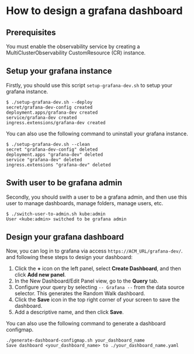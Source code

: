# How to design a grafana dashboard

## Prerequisites

You must enable the observability service by creating a MultiClusterObservability CustomResource (CR) instance.

## Setup your grafana instance

Firstly, you should use this script `setup-grafana-dev.sh` to setup your grafana instance.

```
$ ./setup-grafana-dev.sh --deploy
secret/grafana-dev-config created
deployment.apps/grafana-dev created
service/grafana-dev created
ingress.extensions/grafana-dev created
```

You can also use the following command to uninstall your grafana instance.

```
$ ./setup-grafana-dev.sh --clean
secret "grafana-dev-config" deleted
deployment.apps "grafana-dev" deleted
service "grafana-dev" deleted
ingress.extensions "grafana-dev" deleted
```

## Swith user to be grafana admin

Secondly, you should swith a user to be a grafana admin, and then use this user to manage dashboards, manage folders, manage users, etc.

```
$ ./switch-user-to-admin.sh kube:admin
User <kube:admin> switched to be grafana admin
```

## Design your grafana dashboard

Now, you can log in to grafana via access `https://ACM_URL/grafana-dev/`. and following these steps to design your dashboard:

1. Click the **+** icon on the left panel, select **Create Dashboard**, and then click **Add new panel**.
2. In the New Dashboard/Edit Panel view, go to the **Query** tab.
3. Configure your query by selecting `-- Grafana --` from the data source selector. This generates the Random Walk dashboard.
4. Click the **Save** icon in the top right corner of your screen to save the dashboard.
5. Add a descriptive name, and then click **Save**.

You can also use the following command to generate a dashboard configmap.

```
./generate-dashboard-configmap.sh your_dashboard_name
Save dashboard <your_dashboard_name> to ./your_dashboard_name.yaml
```
